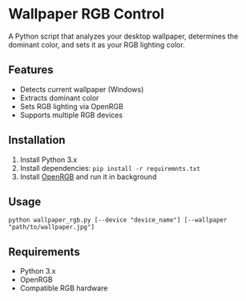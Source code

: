 # Wallpaper RGB Control

A Python script that analyzes your desktop wallpaper, determines the dominant color, and sets it as your RGB lighting color.

## Features

- Detects current wallpaper (Windows)
- Extracts dominant color
- Sets RGB lighting via OpenRGB
- Supports multiple RGB devices

## Installation

1. Install Python 3.x
2. Install dependencies:
```pip install -r requiremnts.txt```
3. Install [OpenRGB](https://openrgb.org/) and run it in background

## Usage
```python wallpaper_rgb.py [--device "device_name"] [--wallpaper "path/to/wallpaper.jpg"]```

## Requirements

- Python 3.x
- OpenRGB
- Compatible RGB hardware
